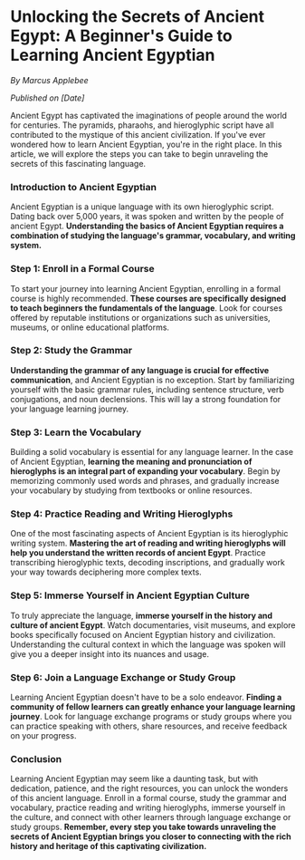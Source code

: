 # Unlocking the Secrets of Ancient Egypt: A Beginner's Guide to Learning Ancient Egyptian

*By Marcus Applebee*

*Published on [Date]*

Ancient Egypt has captivated the imaginations of people around the world for centuries. The pyramids, pharaohs, and hieroglyphic script have all contributed to the mystique of this ancient civilization. If you've ever wondered how to learn Ancient Egyptian, you're in the right place. In this article, we will explore the steps you can take to begin unraveling the secrets of this fascinating language.

### Introduction to Ancient Egyptian

Ancient Egyptian is a unique language with its own hieroglyphic script. Dating back over 5,000 years, it was spoken and written by the people of ancient Egypt. **Understanding the basics of Ancient Egyptian requires a combination of studying the language's grammar, vocabulary, and writing system.**

### Step 1: Enroll in a Formal Course

To start your journey into learning Ancient Egyptian, enrolling in a formal course is highly recommended. **These courses are specifically designed to teach beginners the fundamentals of the language**. Look for courses offered by reputable institutions or organizations such as universities, museums, or online educational platforms.

### Step 2: Study the Grammar

**Understanding the grammar of any language is crucial for effective communication**, and Ancient Egyptian is no exception. Start by familiarizing yourself with the basic grammar rules, including sentence structure, verb conjugations, and noun declensions. This will lay a strong foundation for your language learning journey.

### Step 3: Learn the Vocabulary

Building a solid vocabulary is essential for any language learner. In the case of Ancient Egyptian, **learning the meaning and pronunciation of hieroglyphs is an integral part of expanding your vocabulary**. Begin by memorizing commonly used words and phrases, and gradually increase your vocabulary by studying from textbooks or online resources.

### Step 4: Practice Reading and Writing Hieroglyphs

One of the most fascinating aspects of Ancient Egyptian is its hieroglyphic writing system. **Mastering the art of reading and writing hieroglyphs will help you understand the written records of ancient Egypt**. Practice transcribing hieroglyphic texts, decoding inscriptions, and gradually work your way towards deciphering more complex texts.

### Step 5: Immerse Yourself in Ancient Egyptian Culture

To truly appreciate the language, **immerse yourself in the history and culture of ancient Egypt**. Watch documentaries, visit museums, and explore books specifically focused on Ancient Egyptian history and civilization. Understanding the cultural context in which the language was spoken will give you a deeper insight into its nuances and usage.

### Step 6: Join a Language Exchange or Study Group

Learning Ancient Egyptian doesn't have to be a solo endeavor. **Finding a community of fellow learners can greatly enhance your language learning journey**. Look for language exchange programs or study groups where you can practice speaking with others, share resources, and receive feedback on your progress.

### Conclusion

Learning Ancient Egyptian may seem like a daunting task, but with dedication, patience, and the right resources, you can unlock the wonders of this ancient language. Enroll in a formal course, study the grammar and vocabulary, practice reading and writing hieroglyphs, immerse yourself in the culture, and connect with other learners through language exchange or study groups. **Remember, every step you take towards unraveling the secrets of Ancient Egyptian brings you closer to connecting with the rich history and heritage of this captivating civilization.**